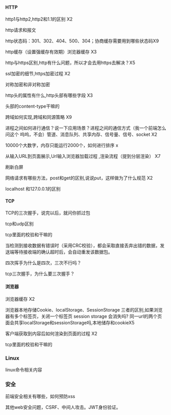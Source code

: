 #### HTTP

http1与http2,http2和1.1的区别 X2

http请求和报文

http状态码：301、302、404、500、304；协商缓存需要用到哪些状态码X9

http缓存（设置强缓存有效期）浏览器缓存 X3

http与https区别,http有什么问题，所以才会去用https去解决？X5

ssl加密的细节,https加密过程 X2

对称加密和非对称加密

http头的属性有什么,http头部有哪些字段 X3

头部的content-type干嘛的

跨域如何实现,跨域和同源策略 X9

进程之间如何进行通信？说一下应用场景？进程之间的通信方式（我一个前端怎么问这个 呜呜，不会）管道、消息队列、共享内存、信号量、信号、socket X2

10000个大数字，内存只能运行2000个，如何进行排序 x

从输入URL到页面展示,Url输入浏览器加载过程 ,渲染流程（提到分层渲染） X7

刷新白屏

网络请求有哪些方法，post和get的区别,说说put，这样做为了什么规范 X2

localhost 和127.0.0.1的区别

#### TCP

TCP的三次握手，说完以后，就问你抓过包

tcp和udp区别

tcp里面的校验和干嘛的

当检测到接收数据有错误时（采用CRC校验），都会采取直接丢弃出错的数据，发送端等待接收端的确认超时后，会自动重发该数据包。

四次挥手为什么是四次，三次不行吗？

tcp三次握手，为什么要三次握手？

#### 浏览器

浏览器缓存  X2

浏览器本地存储Cookie、localStorage、SessionStorage 三者的区别,如果浏览器有多个标签页，关闭一个标签页 session storage 会消失吗? 同一url的两个页面会共享localStorage和sessionStorage吗,本地储存和cookieX5

客户端获取到内容后如何渲染到页面的过程 X2

tcp里面的校验和干嘛的

### Linux

linux命令相关内容

### 安全

前端安全相关有哪些，如何预防xss

其他web安全问题，CSRF、中间人攻击。JWT身份验证。
